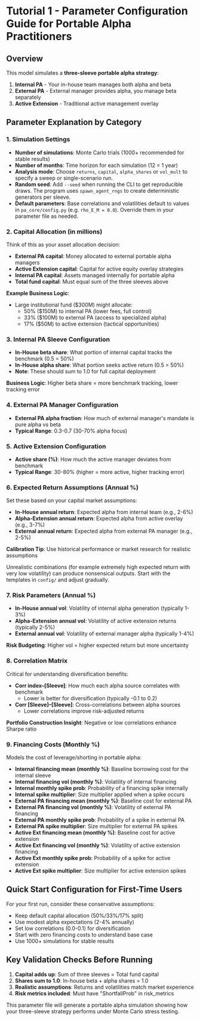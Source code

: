 # Tutorial 1 - Parameter Configuration Guide for Portable Alpha Practitioners

## Overview
This model simulates a **three-sleeve portable alpha strategy**:
1. **Internal PA** - Your in-house team manages both alpha and beta
2. **External PA** - External manager provides alpha, you manage beta separately  
3. **Active Extension** - Traditional active management overlay

## Parameter Explanation by Category

### 1. Simulation Settings
- **Number of simulations**: Monte Carlo trials (1000+ recommended for stable results)
- **Number of months**: Time horizon for each simulation (12 = 1 year)
- **Analysis mode**: Choose `returns`, `capital`, `alpha_shares` or `vol_mult` to specify a sweep or single-scenario run.
- **Random seed**: Add `--seed` when running the CLI to get reproducible draws. The program uses `spawn_agent_rngs` to create deterministic generators per sleeve.
- **Default parameters**: Base correlations and volatilities default to values in `pa_core/config.py` (e.g. `rho_E_M = 0.0`). Override them in your parameter file as needed.

### 2. Capital Allocation (in millions)
Think of this as your asset allocation decision:
- **External PA capital**: Money allocated to external portable alpha managers
- **Active Extension capital**: Capital for active equity overlay strategies
- **Internal PA capital**: Assets managed internally for portable alpha
- **Total fund capital**: Must equal sum of the three sleeves above

**Example Business Logic**: 
- Large institutional fund ($300M) might allocate:
  - 50% ($150M) to internal PA (lower fees, full control)
  - 33% ($100M) to external PA (access to specialized alpha)
  - 17% ($50M) to active extension (tactical opportunities)

### 3. Internal PA Sleeve Configuration
- **In-House beta share**: What portion of internal capital tracks the benchmark (0.5 = 50%)
- **In-House alpha share**: What portion seeks active return (0.5 = 50%)
- **Note**: These should sum to 1.0 for full capital deployment

**Business Logic**: Higher beta share = more benchmark tracking, lower tracking error

### 4. External PA Manager Configuration  
- **External PA alpha fraction**: How much of external manager's mandate is pure alpha vs beta
- **Typical Range**: 0.3-0.7 (30-70% alpha focus)

### 5. Active Extension Configuration
- **Active share (%)**: How much the active manager deviates from benchmark
- **Typical Range**: 30-80% (higher = more active, higher tracking error)

### 6. Expected Return Assumptions (Annual %)
Set these based on your capital market assumptions:
- **In-House annual return**: Expected alpha from internal team (e.g., 2-6%)
- **Alpha-Extension annual return**: Expected alpha from active overlay (e.g., 3-7%)  
- **External annual return**: Expected alpha from external PA manager (e.g., 2-5%)

**Calibration Tip**: Use historical performance or market research for realistic assumptions

Unrealistic combinations (for example extremely high expected return with very low volatility) can produce nonsensical outputs. Start with the templates in `config/` and adjust gradually.

### 7. Risk Parameters (Annual %)
- **In-House annual vol**: Volatility of internal alpha generation (typically 1-3%)
- **Alpha-Extension annual vol**: Volatility of active extension returns (typically 2-5%)
- **External annual vol**: Volatility of external manager alpha (typically 1-4%)

**Risk Budgeting**: Higher vol = higher expected return but more uncertainty

### 8. Correlation Matrix
Critical for understanding diversification benefits:
- **Corr index–[Sleeve]**: How much each alpha source correlates with benchmark
  - Lower is better for diversification (typically -0.1 to 0.2)
- **Corr [Sleeve]–[Sleeve]**: Cross-correlations between alpha sources
  - Lower correlations improve risk-adjusted returns

**Portfolio Construction Insight**: Negative or low correlations enhance Sharpe ratio

### 9. Financing Costs (Monthly %)
Models the cost of leverage/shorting in portable alpha:
- **Internal financing mean (monthly %)**: Baseline borrowing cost for the internal sleeve
- **Internal financing vol (monthly %)**: Volatility of internal financing
- **Internal monthly spike prob**: Probability of a financing spike internally
- **Internal spike multiplier**: Size multiplier applied when a spike occurs
- **External PA financing mean (monthly %)**: Baseline cost for external PA
- **External PA financing vol (monthly %)**: Volatility of external PA financing
- **External PA monthly spike prob**: Probability of a spike in external PA
- **External PA spike multiplier**: Size multiplier for external PA spikes
- **Active Ext financing mean (monthly %)**: Baseline cost for active extension
- **Active Ext financing vol (monthly %)**: Volatility of active extension financing
- **Active Ext monthly spike prob**: Probability of a spike for active extension
- **Active Ext spike multiplier**: Size multiplier for active extension spikes

## Quick Start Configuration for First-Time Users

For your first run, consider these conservative assumptions:
- Keep default capital allocation (50%/33%/17% split)
- Use modest alpha expectations (2-4% annually)
- Set low correlations (0.0-0.1) for diversification
- Start with zero financing costs to understand base case
- Use 1000+ simulations for stable results

## Key Validation Checks Before Running
1. **Capital adds up**: Sum of three sleeves = Total fund capital
2. **Shares sum to 1.0**: In-house beta + alpha shares = 1.0
3. **Realistic assumptions**: Returns and volatilities match market experience
4. **Risk metrics included**: Must have "ShortfallProb" in risk_metrics

This parameter file will generate a portable alpha simulation showing how your three-sleeve strategy performs under Monte Carlo stress testing.
